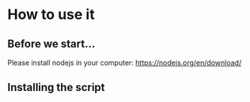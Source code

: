 # How to use it

## Before we start...

Please install nodejs in your computer:
https://nodejs.org/en/download/


## Installing the script